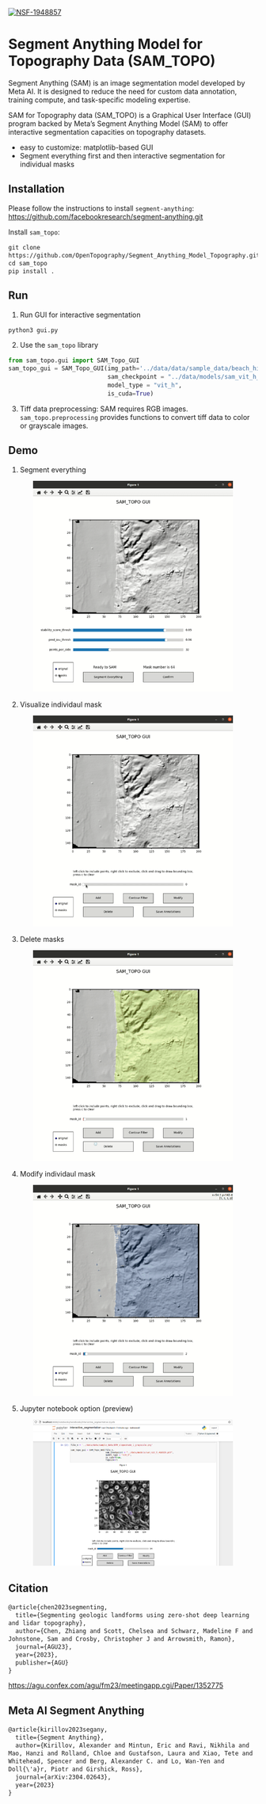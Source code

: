 [![NSF-1948857](https://img.shields.io/badge/NSF-1948857-blue.svg)](https://nsf.gov/awardsearch/showAward?AWD_ID=1948857)

# Segment Anything Model for Topography Data (SAM_TOPO)

Segment Anything (SAM) is an image segmentation model developed by Meta AI. It is designed to reduce the need for custom data annotation, training compute, and task-specific modeling expertise.

SAM for Topography data (SAM_TOPO) is a Graphical User Interface (GUI) program backed by Meta’s Segment Anything Model (SAM) to offer interactive segmentation capacities on topography datasets. 
- easy to customize: matplotlib-based GUI
- Segment everything first and then interactive segmentation for individual masks

## Installation

Please follow the instructions to install `segment-anything`: https://github.com/facebookresearch/segment-anything.git

Install `sam_topo`:
```
git clone https://github.com/OpenTopography/Segment_Anything_Model_Topography.git
cd sam_topo
pip install .
```

## Run
1. Run GUI for interactive segmentation 
```
python3 gui.py
```
2. Use the `sam_topo` library
```python
from sam_topo.gui import SAM_Topo_GUI
sam_topo_gui = SAM_Topo_GUI(img_path='../data/data/sample_data/beach_hillshade_grayscale.png', 
                            sam_checkpoint = "../data/models/sam_vit_h_4b8939.pth", 
                            model_type = "vit_h", 
                            is_cuda=True)
```
3. Tiff data preprocessing: SAM requires RGB images. `sam_topo.preprocessing` provides functions to convert tiff data to color or grayscale images. 

## Demo
1. Segment everything
<div align=center>
<img src="./docs/1.gif" width="80%"/>
</div>


2. Visualize individaul mask
<div align=center>
<img src="./docs/2.gif" width="80%"/>
</div>

3. Delete masks
<div align=center>
<img src="./docs/3.gif" width="80%"/>
</div>

4. Modify individaul mask
<div align=center>
<img src="./docs/4.gif" width="80%"/>
</div>

5. Jupyter notebook option (preview)
<div align=center>
<img src="./docs/jupyter.png" width="80%"/>
</div>


## Citation

```
@article{chen2023segmenting,
  title={Segmenting geologic landforms using zero-shot deep learning and lidar topography},
  author={Chen, Zhiang and Scott, Chelsea and Schwarz, Madeline F and Johnstone, Sam and Crosby, Christopher J and Arrowsmith, Ramon},
  journal={AGU23},
  year={2023},
  publisher={AGU}
}
```

https://agu.confex.com/agu/fm23/meetingapp.cgi/Paper/1352775

## Meta AI Segment Anything

```
@article{kirillov2023segany,
  title={Segment Anything},
  author={Kirillov, Alexander and Mintun, Eric and Ravi, Nikhila and Mao, Hanzi and Rolland, Chloe and Gustafson, Laura and Xiao, Tete and Whitehead, Spencer and Berg, Alexander C. and Lo, Wan-Yen and Doll{\'a}r, Piotr and Girshick, Ross},
  journal={arXiv:2304.02643},
  year={2023}
}
```
